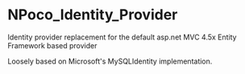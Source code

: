 # NPoco_Identity_Provider
Identity provider replacement for the default asp.net MVC 4.5x Entity Framework based provider

Loosely based on Microsoft's MySQLIdentity implementation. 
